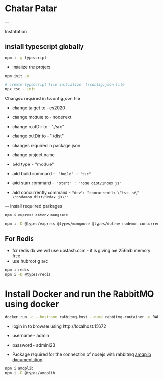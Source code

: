 # Chatar Patar
--


Installation 
## install typescript globally
```bash
npm i -g typescript
```

- Intialize the project
```bash
npm init -y

# create typescript file initialize  tsconfig.json file
npx tsc --init
```

Changes required in tsconfig.json file
- change target to - es2020
- change module to - nodenext
- change rootDir to - "./src"
- change outDir to - "./dist"

- changes required in package.json
- change project name
- add type = "module"
- add build command - ``` "build" : "tsc"```
- add start command -``` "start" : "node dist/index.js"```
- add concurrently command - ``` "dev": "concurrently \"tsc -w\" \"nodemon dist/index.js\"" ```

-- install requrired packages
 ``` bash
 npm i express dotenv mongoose

 npm i -D @types/express @types/mongoose @types/dotenv nodemon concurrently 
 ```

 ## For Redis
 - for redis db we will use upstash.com - it is giving me 256mb memory free
 - use hubroot g a/c
 ```bash
 npm i redis
 npm i -D @types/redis
 ```
# Install Docker and run the RabbitMQ using docker 

```bash
docker run -d --hostname rabbitmq-host --name rabbitmq-container -e RABBITMQ_DEFAULT_USER=admin -e RABBITMQ_DEFAULT_PASS=admin123 -p 5672:5672 -p 15672:15672  rabbitmq:3-management
```
- login in to browser using http://localhost:15672
- username - admin
- password - admin123

- Package required for the connection of nodejs with rabbitmq
[amqplib documentation](https://www.cloudamqp.com/docs/nodejs.html?utm_source=google&utm_medium=cpc&utm_campaign=19669834282&utm_term=amqplib&gad_source=1&gad_campaignid=19669834282&gbraid=0AAAAApKbGlkLME795MnE5xS_0ZZSngjZ1&gclid=Cj0KCQjwhO3DBhDkARIsANxrhTpwnIa7a1NFuE41M0f5pynzXRXy35FEYE0Xnn51AXAwfM3HG74T9WMaAmefEALw_wcB)

```bash
npm i amqplib
npm i -D @types/amqplib
```





